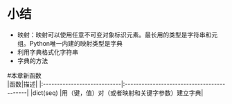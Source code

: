 # 小结
* 映射：映射可以使用任意不可变对象标识元素。最长用的类型是字符串和元组。Python唯一内建的映射类型是字典
* 利用字典格式化字符串
* 字典的方法

#本章新函数                               
|函数|描述|
|:----------------------------|:-------------------------------------------|
|dict(seq)                    |用（键，值）对（或者映射和关键字参数）建立字典|